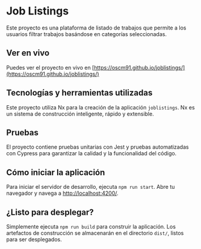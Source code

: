 # Job Listings

Este proyecto es una plataforma de listado de trabajos que permite a los usuarios filtrar trabajos basándose en categorías seleccionadas.

## Ver en vivo

Puedes ver el proyecto en vivo en [https://oscm91.github.io/joblistings/](https://oscm91.github.io/joblistings/)

## Tecnologías y herramientas utilizadas

Este proyecto utiliza Nx para la creación de la aplicación `joblistings`. Nx es un sistema de construcción inteligente, rápido y extensible.

## Pruebas

El proyecto contiene pruebas unitarias con Jest y pruebas automatizadas con Cypress para garantizar la calidad y la funcionalidad del código.

## Cómo iniciar la aplicación

Para iniciar el servidor de desarrollo, ejecuta `npm run start`. Abre tu navegador y navega a [http://localhost:4200/](http://localhost:4200/).

## ¿Listo para desplegar?

Simplemente ejecuta `npm run build` para construir la aplicación. Los artefactos de construcción se almacenarán en el directorio `dist/`, listos para ser desplegados.
